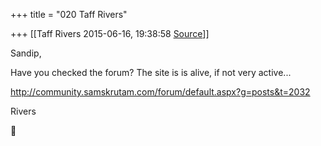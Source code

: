 +++
title = "020 Taff Rivers"

+++
[[Taff Rivers	2015-06-16, 19:38:58 [Source](https://groups.google.com/g/samskrita/c/wapmOQK4j0g)]]



Sandip,

  

Have you checked the forum? The site is is alive, if not very active...  
  
 
<http://community.samskrutam.com/forum/default.aspx?g=posts&t=2032>  
  
  
Rivers



